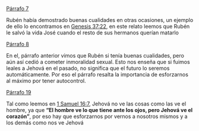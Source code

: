 [Párrafo 7](https://www.jw.org/finder?srcid=jwlshare&wtlocale=S&prefer=lang&docid=2025440&par=14)

Rubén había demostrado buenas cualidades en otras ocasiones, un ejemplo de ello lo encontramos en [Genesis 37:22](https://www.jw.org/finder?srcid=jwlshare&wtlocale=S&prefer=lang&bible=01037020&pub=nwtsty), en este relato leemos que Rubén le salvó la vida José cuando el resto de sus hermanos querían matarlo

[Párrafo 8](https://www.jw.org/finder?srcid=jwlshare&wtlocale=S&prefer=lang&docid=2025440&par=15)

En el, párrafo anterior vimos que Rubén si tenía buenas cualidades, pero aún así cedió a cometer inmoralidad sexual. Esto nos enseña que si fuimos leales a Jehová en el pasado, no significa que el futuro lo seremos automáticamente.
Por eso el párrafo resalta la importancia de esforzarnos al máximo por tener autocontrol.

[Párrafo 19](https://www.jw.org/finder?srcid=jwlshare&wtlocale=S&prefer=lang&docid=2025440&par=28)

Tal como leemos en [1 Samuel 16:7](https://www.jw.org/finder?srcid=jwlshare&wtlocale=S&prefer=lang&bible=09016007&pub=nwtsty), Jehová no ve las cosas como las ve el hombre, ya que **“El hombre ve lo que tiene ante los ojos, pero Jehová ve el corazón”**, por eso hay que esforzarnos por vernos a nosotros mismos y a los demás como nos ve Jehová